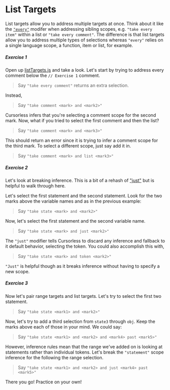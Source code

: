 # List Targets

List targets allow you to address multiple targets at once. Think about it like the [`"every"`](../../modifers/every/) modifer when addressing sibling scopes, e.g. `"take every item"` within a list or `"take every comment"`. The difference is that list targets allow you to address multiple types of selections whereas `"every"` relies on a single language scope, a function, item or list, for example.

##### Exercise 1

Open up [listTargets.js](listTargets.js) and take a look. Let's start by trying to address every comment below the `// Exercise 1` comment.

> Say `"take every comment"` returns an extra selection.

Instead,

> Say `"take comment <mark> and <mark2>"`

Cursorless infers that you're selecting a comment scope for the second mark. Now, what if you tried to select the first comment and then the list?

> Say `"take comment <mark> and <mark3>"`

This should return an error since it is trying to infer a comment scope for the third mark. To select a different scope, just say add it in.

> Say `"take comment <mark> and list <mark3>"`

##### Exercise 2

Let's look at breaking inference. This is a bit of a rehash of ["just"](../../modifiers/just/) but is helpful to walk through here.

Let's select the first statement and the second statement. Look for the two marks above the variable names and as in the previous example:

> Say `"take state <mark> and <mark2>"`

Now, let's select the first statement and the second variable name.

> Say `"take state <mark> and just <mark2>"`

The `"just"` modifier tells Cursorless to discard any inference and fallback to it default behavior, selecting the token. You could also accomplish this with,

> Say `"take state <mark> and token <mark2>"`

`"Just"` is helpful though as it breaks inference without having to specify a new scope.

##### Exercise 3

Now let's pair range targets and list targets. Let's try to select the first two statement.

> Say `"take state <mark1> and <mark2>"`

Now, let's try to add a third selection from `state3` through `obj`. Keep the marks above each of those in your mind. We could say:

> Say `"take state <mark1> and <mark2> and <mark4> past <mark5>"`

However, inference rules mean that the range we've added on is looking at statements rather than individual tokens. Let's break the `"statement"` scope inference for the following the range selection.

> Say `"take state <mark1> and <mark2> and just <mark4> past <mark5>"`

There you go! Practice on your own!
